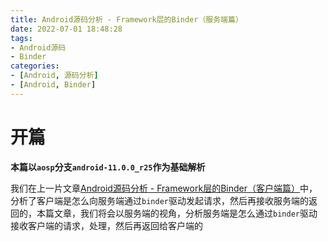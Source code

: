 ```yaml
---
title: Android源码分析 - Framework层的Binder（服务端篇）
date: 2022-07-01 18:48:28
tags: 
- Android源码
- Binder
categories: 
- [Android, 源码分析]
- [Android, Binder]
---
```


# 开篇

**本篇以`aosp`分支`android-11.0.0_r25`作为基础解析**

我们在上一片文章[Android源码分析 - Framework层的Binder（客户端篇）](https://juejin.cn/post/7113760814409973790)中，分析了客户端是怎么向服务端通过`binder`驱动发起请求，然后再接收服务端的返回的，本篇文章，我们将会以服务端的视角，分析服务端是怎么通过`binder`驱动接收客户端的请求，处理，然后再返回给客户端的